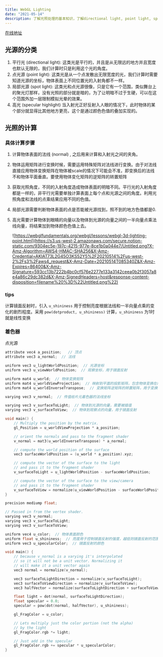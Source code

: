 ```yaml
---
title: WebGL Lighting
date: "2021-05-14"
description: 了解光照处理的基本知识，了解directional light, point light, spot light的区别
---
```

[在线地址](https://webgl-practice-delta.vercel.app/light)

## 光源的分类

1. 平行光 (directional light): 这类光是平行的，并且是从无限远的地方并且宽度也默认无限的，我们计算时只是利用这个光的角度。
2. 点光源 (point light): 这类光是从一个点发散出无限宽度的光，我们计算时需要知道光源的坐标，物体表面上不同位置光的入射角都不一样。
3. 局部光源 (spot light): 这类光和点光源很像，只是它有一个范围，类似舞台上的聚光灯那样，没有光照的部分就是暗的，为了让明暗不过于生硬，可以在这个范围外加一层限制模拟光晕的效果。
4. 高光 (specular highlight) 当入射光正好反射入人眼的情况下，此时物体的某个部分就显得比其他地方更亮，这个是通过颜色色值的叠加实现的。

## 光照的计算

### 具体计算步骤

1. 计算物体表面的法线 (normal) , 之后用来计算和入射光之间的夹角。
2. 物体运用矩阵进行变换时候，需要运用特殊矩阵对法线进行变换。由于对法线直接应用物体变换矩阵在物体被scale的情况下可能会不准，即变换后的法线不和物体平面垂直。要使用物体变化矩阵的逆矩阵的转置矩阵
3. 获取光照角度，不同的入射角度造成物体表面的明暗不同。平行光的入射角度都是一样的，非平行光需要单独计算表面上每个点和光源之间的角度。利用光照角度和法线的点乘结果应用不同的色值。
4. 局部光源需要判断物体表面的点是否能被光源找到，照不到的地方色值都是0. 
5. 高光需要计算物体到眼睛的向量以及物体到光源的向量之间的一半向量点乘法线向量，将结果加到物体颜色色值上去。

    ![https://webglfundamentals.org/webgl/lessons/webgl-3d-lighting-point.html](https://s3.us-west-2.amazonaws.com/secure.notion-static.com/9304ec5e-197c-4215-977e-8ce1b0a044e7/Untitled.png?X-Amz-Algorithm=AWS4-HMAC-SHA256&X-Amz-Credential=AKIAT73L2G45O3KS52Y5%2F20210514%2Fus-west-2%2Fs3%2Faws4_request&X-Amz-Date=20210514T085340Z&X-Amz-Expires=86400&X-Amz-Signature=593cc13b7222b4bc0cf576e2277e133a3142ceea0b2f3057a8e4a86c29dc382d&X-Amz-SignedHeaders=host&response-content-disposition=filename%20%3D%22Untitled.png%22)

### tips

计算镜面反射时，引入 `u_shininess` 用于控制亮度根据法线和一半向量点乘的变化的剧烈程度。采用 `pow(dotproduct, u_shininess)` 计算，`u_shininess` 为1时就是线性变换

### 着色器

点光源

```c
attribute vec4 a_position;   // 顶点
attribute vec3 a_normal;  // 法线

uniform vec3 u_lightWorldPosition;  // 光源坐标
uniform vec3 u_viewWorldPosition;  // 观察坐标，用于镜面反射

uniform mat4 u_world;  // 物体变换矩阵
uniform mat4 u_worldViewProjection;  // 映射到平面的投影矩阵，包含物体变换在内
uniform mat4 u_worldInverseTranspose;  // 变换矩阵逆矩阵的转置矩阵，用于变换法线

varying vec3 v_normal;  // 传值给片元着色器的法线坐标

varying vec3 v_surfaceToLight;  // 物体到光源的向量，需要被插值
varying vec3 v_surfaceToView;  // 物体到观察点的向量，用于镜面反射

void main() {
    // Multiply the position by the matrix.
    gl_Position = u_worldViewProjection * a_position;

    // orient the normals and pass to the fragment shader
    v_normal = mat3(u_worldInverseTranspose) * a_normal;

    // compute the world position of the surface
    vec3 surfaceWorldPosition = (u_world * a_position).xyz;

    // compute the vector of the surface to the light
    // and pass it to the fragment shader
    v_surfaceToLight = u_lightWorldPosition - surfaceWorldPosition;

    // compute the vector of the surface to the view/camera
    // and pass it to the fragment shader
    v_surfaceToView = normalize(u_viewWorldPosition - surfaceWorldPosition);
}
```

```c
precision mediump float;

// Passed in from the vertex shader.
varying vec3 v_normal;
varying vec3 v_surfaceToLight;
varying vec3 v_surfaceToView;

uniform vec4 u_color;  // 物体表面颜色
uniform float u_shininess;  // 亮度用于控制镜面反射的强度，越低则镜面反射的范围越大
uniform vec3 u_specularColor;  // 镜面反射的颜色

void main() {
    // because v_normal is a varying it's interpolated
    // so it will not be a unit vector. Normalizing it
    // will make it a unit vector again
    vec3 normal = normalize(v_normal);

    vec3 surfaceToLightDirection = normalize(v_surfaceToLight);
    vec3 surfaceToViewDirection = normalize(v_surfaceToView);
    vec3 halfVector = normalize(surfaceToLightDirection + surfaceToViewDirection);

    float light = dot(normal, surfaceToLightDirection);
    float specular = 0.0;
    specular = pow(dot(normal, halfVector), u_shininess);

    gl_FragColor = u_color;

    // Lets multiply just the color portion (not the alpha)
    // by the light
    gl_FragColor.rgb *= light;

    // Just add in the specular
    gl_FragColor.rgb += specular * u_specularColor;
}
```